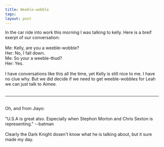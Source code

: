 ```yaml
---
title: Weeble-wobble
tags: 
layout: post
---
```

In the car ride into work this morning I was talking to kelly.  Here is a breif exerpt of our conversation:<br /><br />Me: Kelly, are you a weeble-wobble?<br />Her: No, I fall down.<br />Me: So your a weeble-thud?<br />Her: Yes.<br /><br />I have conversations like this all the time, yet Kelly is still nice to me.  I have no clue why.  But we did decide if we need to get weeble-wobbles for Leah we can just talk to Aimee.<br /><br /><hr /><br />Oh, and from Jiayo:<br /><br />"U.S.A is great also. Especially when Stephon Morton and Chris Sexton is representing." --batman<br /><br />Clearly the Dark Knight dosen't know what he is talking about, but it sure made my day.
